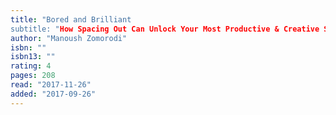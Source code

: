 ```yaml
---
title: "Bored and Brilliant
subtitle: "How Spacing Out Can Unlock Your Most Productive & Creative Self"
author: "Manoush Zomorodi"
isbn: ""
isbn13: ""
rating: 4
pages: 208
read: "2017-11-26"
added: "2017-09-26"
---
```


